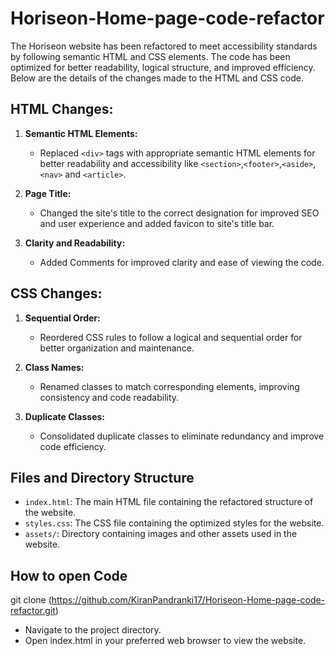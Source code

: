 # Horiseon-Home-page-code-refactor

The Horiseon website has been refactored to meet accessibility standards by following semantic HTML and CSS elements. The code has been optimized for better readability, logical structure, and improved efficiency. Below are the details of the changes made to the HTML and CSS code.

## HTML Changes:

1. **Semantic HTML Elements:**
   - Replaced `<div>` tags with appropriate semantic HTML elements for better readability and accessibility like `<section>`,`<footer>`,`<aside>`,`<nav>` and `<article>`.

2. **Page Title:**
   - Changed the site's title to the correct designation for improved SEO and user experience and added favicon to site's title bar.

3. **Clarity and Readability:**
   - Added Comments for improved clarity and ease of viewing the code.

## CSS Changes:

1. **Sequential Order:**
   - Reordered CSS rules to follow a logical and sequential order for better organization and maintenance.

2. **Class Names:**
   - Renamed classes to match corresponding elements, improving consistency and code readability.

3. **Duplicate Classes:**
   - Consolidated duplicate classes to eliminate redundancy and improve code efficiency.

## Files and Directory Structure

- `index.html`: The main HTML file containing the refactored structure of the website.
- `styles.css`: The CSS file containing the optimized styles for the website.
- `assets/`: Directory containing images and other assets used in the website.

## How to open Code

git clone (https://github.com/KiranPandranki17/Horiseon-Home-page-code-refactor.git)
- Navigate to the project directory.
- Open index.html in your preferred web browser to view the website.
